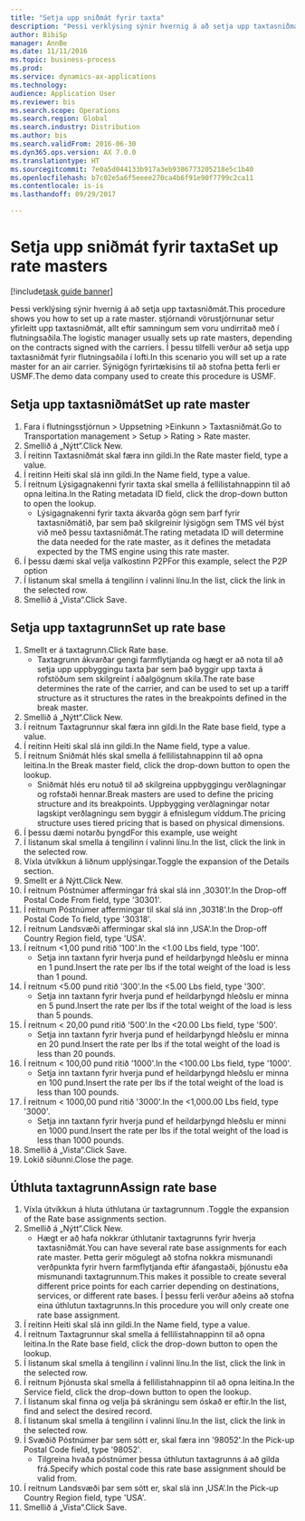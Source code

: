 ```yaml
--- 
title: "Setja upp sniðmát fyrir taxta"
description: "Þessi verklýsing sýnir hvernig á að setja upp taxtasniðmát."
author: BibiSp
manager: AnnBe
ms.date: 11/11/2016
ms.topic: business-process
ms.prod: 
ms.service: dynamics-ax-applications
ms.technology: 
audience: Application User
ms.reviewer: bis
ms.search.scope: Operations
ms.search.region: Global
ms.search.industry: Distribution
ms.author: bis
ms.search.validFrom: 2016-06-30
ms.dyn365.ops.version: AX 7.0.0
ms.translationtype: HT
ms.sourcegitcommit: 7e0a5d044133b917a3eb9386773205218e5c1b40
ms.openlocfilehash: b7c02e5a6f5eeee270ca4b6f91e90f7799c2ca11
ms.contentlocale: is-is
ms.lasthandoff: 09/29/2017

---
```

# <a name="set-up-rate-masters"></a><span data-ttu-id="71554-103">Setja upp sniðmát fyrir taxta</span><span class="sxs-lookup"><span data-stu-id="71554-103">Set up rate masters</span></span>

[!include[task guide banner](../../includes/task-guide-banner.md)]

<span data-ttu-id="71554-104">Þessi verklýsing sýnir hvernig á að setja upp taxtasniðmát.</span><span class="sxs-lookup"><span data-stu-id="71554-104">This procedure shows you how to set up a rate master.</span></span> <span data-ttu-id="71554-105">stjórnandi vörustjórnunar setur yfirleitt upp taxtasniðmát, allt eftir samningum sem voru undirritað með í flutningsaðila.</span><span class="sxs-lookup"><span data-stu-id="71554-105">The logistic manager usually sets up rate masters, depending on the contracts signed with the carriers.</span></span> <span data-ttu-id="71554-106">Í þessu tilfelli verður að setja upp taxtasniðmát fyrir flutningsaðila í lofti.</span><span class="sxs-lookup"><span data-stu-id="71554-106">In this scenario you will set up a rate master for an air carrier.</span></span> <span data-ttu-id="71554-107">Sýnigögn fyrirtækisins til að stofna þetta ferli er USMF.</span><span class="sxs-lookup"><span data-stu-id="71554-107">The demo data company used to create this procedure is USMF.</span></span>


## <a name="set-up-rate-master"></a><span data-ttu-id="71554-108">Setja upp taxtasniðmát</span><span class="sxs-lookup"><span data-stu-id="71554-108">Set up rate master</span></span>
1. <span data-ttu-id="71554-109">Fara í flutningsstjórnun > Uppsetning >Einkunn > Taxtasniðmát.</span><span class="sxs-lookup"><span data-stu-id="71554-109">Go to Transportation management > Setup > Rating > Rate master.</span></span>
2. <span data-ttu-id="71554-110">Smellið á „Nýtt“.</span><span class="sxs-lookup"><span data-stu-id="71554-110">Click New.</span></span>
3. <span data-ttu-id="71554-111">Í reitinn Taxtasniðmát skal færa inn gildi.</span><span class="sxs-lookup"><span data-stu-id="71554-111">In the Rate master field, type a value.</span></span>
4. <span data-ttu-id="71554-112">Í reitinn Heiti skal slá inn gildi.</span><span class="sxs-lookup"><span data-stu-id="71554-112">In the Name field, type a value.</span></span>
5. <span data-ttu-id="71554-113">Í reitnum Lýsigagnakenni fyrir taxta skal smella á fellilistahnappinn til að opna leitina.</span><span class="sxs-lookup"><span data-stu-id="71554-113">In the Rating metadata ID field, click the drop-down button to open the lookup.</span></span>
    * <span data-ttu-id="71554-114">Lýsigagnakenni fyrir taxta ákvarða gögn sem þarf fyrir taxtasniðmátið, þar sem það skilgreinir lýsigögn sem TMS vél býst við með þessu taxtasniðmát.</span><span class="sxs-lookup"><span data-stu-id="71554-114">The rating metadata ID will determine the data needed for the rate master, as it defines the metadata expected by the TMS engine using this rate master.</span></span>  
6. <span data-ttu-id="71554-115">Í þessu dæmi skal velja valkostinn P2P</span><span class="sxs-lookup"><span data-stu-id="71554-115">For this example, select the P2P option</span></span>
7. <span data-ttu-id="71554-116">Í listanum skal smella á tengilinn í valinni línu.</span><span class="sxs-lookup"><span data-stu-id="71554-116">In the list, click the link in the selected row.</span></span>
8. <span data-ttu-id="71554-117">Smellið á „Vista“.</span><span class="sxs-lookup"><span data-stu-id="71554-117">Click Save.</span></span>

## <a name="set-up-rate-base"></a><span data-ttu-id="71554-118">Setja upp taxtagrunn</span><span class="sxs-lookup"><span data-stu-id="71554-118">Set up rate base</span></span>
1. <span data-ttu-id="71554-119">Smellt er á taxtagrunn.</span><span class="sxs-lookup"><span data-stu-id="71554-119">Click Rate base.</span></span>
    * <span data-ttu-id="71554-120">Taxtagrunn ákvarðar gengi farmflytjanda og hægt er að nota til að setja upp uppbyggingu taxta þar sem það byggir upp taxta á rofstöðum sem skilgreint í aðalgögnum skila.</span><span class="sxs-lookup"><span data-stu-id="71554-120">The rate base determines the rate of the carrier, and can be used to set up a tariff structure as it structures the rates in the breakpoints defined in the break master.</span></span>  
2. <span data-ttu-id="71554-121">Smellið á „Nýtt“.</span><span class="sxs-lookup"><span data-stu-id="71554-121">Click New.</span></span>
3. <span data-ttu-id="71554-122">Í reitnum Taxtagrunnur skal færa inn gildi.</span><span class="sxs-lookup"><span data-stu-id="71554-122">In the Rate base field, type a value.</span></span>
4. <span data-ttu-id="71554-123">Í reitinn Heiti skal slá inn gildi.</span><span class="sxs-lookup"><span data-stu-id="71554-123">In the Name field, type a value.</span></span>
5. <span data-ttu-id="71554-124">Í reitnum Sniðmát hlés skal smella á fellilistahnappinn til að opna leitina.</span><span class="sxs-lookup"><span data-stu-id="71554-124">In the Break master field, click the drop-down button to open the lookup.</span></span>
    * <span data-ttu-id="71554-125">Sniðmát hlés eru notuð til að skilgreina uppbyggingu verðlagningar og rofstaði hennar.</span><span class="sxs-lookup"><span data-stu-id="71554-125">Break masters are used to define the pricing structure and its breakpoints.</span></span> <span data-ttu-id="71554-126">Uppbygging verðlagningar notar lagskipt verðlagningu sem byggir á efnislegum víddum.</span><span class="sxs-lookup"><span data-stu-id="71554-126">The pricing structure uses tiered pricing that is based on physical dimensions.</span></span>  
6. <span data-ttu-id="71554-127">Í þessu dæmi notarðu þyngd</span><span class="sxs-lookup"><span data-stu-id="71554-127">For this example, use weight</span></span>
7. <span data-ttu-id="71554-128">Í listanum skal smella á tengilinn í valinni línu.</span><span class="sxs-lookup"><span data-stu-id="71554-128">In the list, click the link in the selected row.</span></span>
8. <span data-ttu-id="71554-129">Víxla útvíkkun á liðnum upplýsingar.</span><span class="sxs-lookup"><span data-stu-id="71554-129">Toggle the expansion of the Details section.</span></span>
9. <span data-ttu-id="71554-130">Smellt er á Nýtt.</span><span class="sxs-lookup"><span data-stu-id="71554-130">Click New.</span></span>
10. <span data-ttu-id="71554-131">Í reitnum Póstnúmer affermingar frá skal slá inn ‚30301‘.</span><span class="sxs-lookup"><span data-stu-id="71554-131">In the Drop-off Postal Code From field, type '30301'.</span></span>
11. <span data-ttu-id="71554-132">Í reitnum Póstnúmer affermingar til skal slá inn ‚30318‘.</span><span class="sxs-lookup"><span data-stu-id="71554-132">In the Drop-off Postal Code To field, type '30318'.</span></span>
12. <span data-ttu-id="71554-133">Í reitnum Landsvæði affermingar skal slá inn ‚USA‘.</span><span class="sxs-lookup"><span data-stu-id="71554-133">In the Drop-off Country Region field, type 'USA'.</span></span>
13. <span data-ttu-id="71554-134">Í reitnum <1,00 pund ritið '100'.</span><span class="sxs-lookup"><span data-stu-id="71554-134">In the <1.00 Lbs field, type '100'.</span></span>
    * <span data-ttu-id="71554-135">Setja inn taxtann fyrir hverja pund ef heildarþyngd hleðslu er minna en 1 pund.</span><span class="sxs-lookup"><span data-stu-id="71554-135">Insert the rate per lbs if the total weight of the load is less than 1 pound.</span></span>  
14. <span data-ttu-id="71554-136">Í reitnum <5.00 pund ritið '300'.</span><span class="sxs-lookup"><span data-stu-id="71554-136">In the <5.00 Lbs field, type '300'.</span></span>
    * <span data-ttu-id="71554-137">Setja inn taxtann fyrir hverja pund ef heildarþyngd hleðslu er minna en 5 pund.</span><span class="sxs-lookup"><span data-stu-id="71554-137">Insert the rate per lbs if the total weight of the load is less than 5 pounds.</span></span>  
15. <span data-ttu-id="71554-138">Í reitnum < 20,00 pund ritið '500'.</span><span class="sxs-lookup"><span data-stu-id="71554-138">In the <20.00 Lbs field, type '500'.</span></span>
    * <span data-ttu-id="71554-139">Setja inn taxtann fyrir hverja pund ef heildarþyngd hleðslu er minna en 20 pund.</span><span class="sxs-lookup"><span data-stu-id="71554-139">Insert the rate per lbs if the total weight of the load is less than 20 pounds.</span></span>  
16. <span data-ttu-id="71554-140">Í reitnum < 100,00 pund ritið '1000'.</span><span class="sxs-lookup"><span data-stu-id="71554-140">In the <100.00 Lbs field, type '1000'.</span></span>
    * <span data-ttu-id="71554-141">Setja inn taxtann fyrir hverja pund ef heildarþyngd hleðslu er minna en 100 pund.</span><span class="sxs-lookup"><span data-stu-id="71554-141">Insert the rate per lbs if the total weight of the load is less than 100 pounds.</span></span>  
17. <span data-ttu-id="71554-142">Í reitnum < 1000,00 pund ritið '3000'.</span><span class="sxs-lookup"><span data-stu-id="71554-142">In the <1,000.00 Lbs field, type '3000'.</span></span>
    * <span data-ttu-id="71554-143">Setja inn taxtann fyrir hverja pund ef heildarþyngd hleðslu er minni en 1000 pund.</span><span class="sxs-lookup"><span data-stu-id="71554-143">Insert the rate per lbs if the total weight of the load is less than 1000 pounds.</span></span>  
18. <span data-ttu-id="71554-144">Smellið á „Vista“.</span><span class="sxs-lookup"><span data-stu-id="71554-144">Click Save.</span></span>
19. <span data-ttu-id="71554-145">Lokið síðunni.</span><span class="sxs-lookup"><span data-stu-id="71554-145">Close the page.</span></span>

## <a name="assign-rate-base"></a><span data-ttu-id="71554-146">Úthluta taxtagrunn</span><span class="sxs-lookup"><span data-stu-id="71554-146">Assign rate base</span></span>
1. <span data-ttu-id="71554-147">Víxla útvíkkun á hluta úthlutana úr taxtagrunnum .</span><span class="sxs-lookup"><span data-stu-id="71554-147">Toggle the expansion of the Rate base assignments section.</span></span>
2. <span data-ttu-id="71554-148">Smellið á „Nýtt“.</span><span class="sxs-lookup"><span data-stu-id="71554-148">Click New.</span></span>
    * <span data-ttu-id="71554-149">Hægt er að hafa nokkrar úthlutanir taxtagrunns fyrir hverja taxtasniðmát.</span><span class="sxs-lookup"><span data-stu-id="71554-149">You can have several rate base assignments for each rate master.</span></span> <span data-ttu-id="71554-150">Þetta gerir mögulegt að stofna nokkra mismunandi verðpunkta fyrir hvern farmflytjanda eftir áfangastaði, þjónustu eða mismunandi taxtagrunnum.</span><span class="sxs-lookup"><span data-stu-id="71554-150">This makes it possible to create several different price points for each carrier depending on destinations, services, or different rate bases.</span></span> <span data-ttu-id="71554-151">Í þessu ferli verður aðeins að stofna eina úthlutun taxtagrunns.</span><span class="sxs-lookup"><span data-stu-id="71554-151">In this procedure you will only create one rate base assignment.</span></span>  
3. <span data-ttu-id="71554-152">Í reitinn Heiti skal slá inn gildi.</span><span class="sxs-lookup"><span data-stu-id="71554-152">In the Name field, type a value.</span></span>
4. <span data-ttu-id="71554-153">Í reitnum Taxtagrunnur skal smella á fellilistahnappinn til að opna leitina.</span><span class="sxs-lookup"><span data-stu-id="71554-153">In the Rate base field, click the drop-down button to open the lookup.</span></span>
5. <span data-ttu-id="71554-154">Í listanum skal smella á tengilinn í valinni línu.</span><span class="sxs-lookup"><span data-stu-id="71554-154">In the list, click the link in the selected row.</span></span>
6. <span data-ttu-id="71554-155">Í reitnum Þjónusta skal smella á fellilistahnappinn til að opna leitina.</span><span class="sxs-lookup"><span data-stu-id="71554-155">In the Service field, click the drop-down button to open the lookup.</span></span>
7. <span data-ttu-id="71554-156">Í listanum skal finna og velja þá skráningu sem óskað er eftir.</span><span class="sxs-lookup"><span data-stu-id="71554-156">In the list, find and select the desired record.</span></span>
8. <span data-ttu-id="71554-157">Í listanum skal smella á tengilinn í valinni línu.</span><span class="sxs-lookup"><span data-stu-id="71554-157">In the list, click the link in the selected row.</span></span>
9. <span data-ttu-id="71554-158">Í Svæðið Póstnúmer þar sem sótt er, skal færa inn '98052'.</span><span class="sxs-lookup"><span data-stu-id="71554-158">In the Pick-up Postal Code field, type '98052'.</span></span>
    * <span data-ttu-id="71554-159">Tilgreina hvaða póstnúmer þessa úthlutun taxtagrunns á að gilda frá.</span><span class="sxs-lookup"><span data-stu-id="71554-159">Specify which postal code this rate base assignment should be valid from.</span></span>    
10. <span data-ttu-id="71554-160">Í reitnum Landsvæði þar sem sótt er, skal slá inn ‚USA‘.</span><span class="sxs-lookup"><span data-stu-id="71554-160">In the Pick-up Country Region field, type 'USA'.</span></span>
11. <span data-ttu-id="71554-161">Smellið á „Vista“.</span><span class="sxs-lookup"><span data-stu-id="71554-161">Click Save.</span></span>


